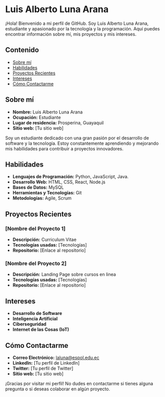 # Luis Alberto Luna Arana

¡Hola! Bienvenido a mi perfil de GitHub. Soy Luis Alberto Luna Arana, estudiante y apasionado por la tecnología y la programación. Aquí puedes encontrar información sobre mí, mis proyectos y mis intereses.

## Contenido
* [Sobre mí](#sobre-mí)
* [Habilidades](#habilidades)
* [Proyectos Recientes](#proyectos-recientes)
* [Intereses](#intereses)
* [Cómo Contactarme](#cómo-contactarme)

## Sobre mí
- **Nombre:** Luis Alberto Luna Arana
- **Ocupación:** Estudiante
- **Lugar de residencia:** Prosperina, Guayaquil
- **Sitio web:** [Tu sitio web]
  
Soy un estudiante dedicado con una gran pasión por el desarrollo de software y la tecnología. Estoy constantemente aprendiendo y mejorando mis habilidades para contribuir a proyectos innovadores.

## Habilidades
- **Lenguajes de Programación:** Python, JavaScript, Java.
- **Desarrollo Web:** HTML, CSS, React, Node.js
- **Bases de Datos:** MySQL
- **Herramientas y Tecnologías:** Git
- **Metodologías:** Agile, Scrum

## Proyectos Recientes
### [Nombre del Proyecto 1]
- **Descripción:** Curriculum Vitae
- **Tecnologías usadas:** [Tecnologías]
- **Repositorio:** [Enlace al repositorio]

### [Nombre del Proyecto 2]
- **Descripción:** Landing Page sobre cursos en linea
- **Tecnologías usadas:** [Tecnologías]
- **Repositorio:** [Enlace al repositorio]

## Intereses
- **Desarrollo de Software**
- **Inteligencia Artificial**
- **Ciberseguridad**
- **Internet de las Cosas (IoT)**

## Cómo Contactarme
- **Correo Electrónico:** laluna@espol.edu.ec
- **LinkedIn:** [Tu perfil de LinkedIn]
- **Twitter:** [Tu perfil de Twitter]
- **Sitio web:** [Tu sitio web]

¡Gracias por visitar mi perfil! No dudes en contactarme si tienes alguna pregunta o si deseas colaborar en algún proyecto.
